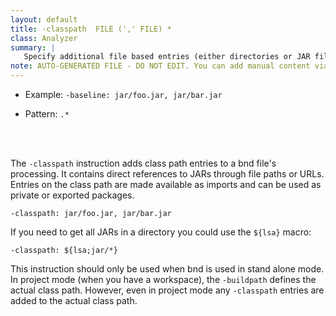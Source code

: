 ```yaml
---
layout: default
title: -classpath  FILE (',' FILE) *
class: Analyzer
summary: |
   Specify additional file based entries (either directories or JAR files) to add to the used classpath.
note: AUTO-GENERATED FILE - DO NOT EDIT. You can add manual content via same filename in ext folder. 
---
```


- Example: `-baseline: jar/foo.jar, jar/bar.jar`

- Pattern: `.*`

<!-- Manual content from: ext/classpath.md --><br /><br />
The `-classpath` instruction adds class path entries to a bnd file's processing. It contains direct references to JARs through file paths or URLs. Entries on the class path are made available as imports and can be used as private or exported packages.

	-classpath: jar/foo.jar, jar/bar.jar

If you need to get all JARs in a directory you could use the `${lsa}` macro:

	-classpath: ${lsa;jar/*}
	
This instruction should only be used when bnd is used in stand alone mode. In project mode (when you have a workspace), the `-buildpath` defines the actual class path. However, even in project mode any `-classpath` entries are added to the actual class path. 
